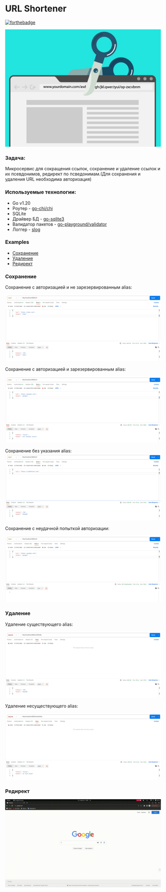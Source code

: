 # URL Shortener 

[![forthebadge](https://forthebadge.com/images/badges/made-with-go.svg)](https://forthebadge.com)

![UrlShortener](/Media/URL-Short.jpg)

### Задача:
Микросервис для сокращения ссылок, сохранение и удаление ссылок и их псевдонимов, редирект по псведонимам.(Для сохранения и удаления URL необходима авторизация)

### Используемые технологии:
- Go v1.20
- Роутер                - [go-chi/chi](https://github.com/go-chi/chi) 
- SQLite        
- Драйвер БД            - [go-sqlite3](github.com/mattn/go-sqlite3)
- Валидатор пакетов     - [go-playground/validator](https://github.com/go-playground/validator)
- Логгер                - [slog](https://pkg.go.dev/golang.org/x/exp/slog)   

### Examples
- [Сохранение](#save)
- [Удаление](#delete)
- [Редирект](#redirect)

### Сохранение <a name="save"></a>

Сохранение с авторизацией и не зарезервированным alias:

![UrlSaveOK](/Media/saveOK.png)

Сохранение с авторизацией и зарезервированным alias:

![UrlSaveError](/Media/saveError.png)

Сохранение без указания alias:
![saveNoAlias](Media/saveNoAlias.png)

Сохранение с неудачной попыткой авторизации:

![NoAuth](/Media/NoAuth.png)


### Удаление <a name="delete"></a>

Удаление существующего alias:

![deleteAlias](/Media/deleteAlias.png)

Удаление несуществующего alias:

![deleteNoAlias](/Media/deleteNoAlias.png)

### Редирект <a name="redirect"></a>

![redirect](/Media/redirect.gif)
